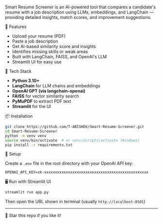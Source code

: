 Smart Resume Screener is an AI-powered tool that compares a candidate's resume with a job description using LLMs, embeddings, and LangChain — providing detailed insights, match scores, and improvement suggestions.

🚀 Features

- Upload your resume (PDF)
- Paste a job description
- Get AI-based similarity score and insights
- Identifies missing skills or weak areas
- Built with LangChain, FAISS, and OpenAI's LLM
- Streamlit UI for easy use

🧰 Tech Stack

- **Python 3.10+**
- **LangChain** for LLM chains and embeddings
- **OpenAI GPT (via langchain-openai)**
- **FAISS** for vector similarity search
- **PyMuPDF** to extract PDF text
- **Streamlit** for the UI

📦 Installation

```bash
git clone https://github.com/T-ABISHEK/Smart-Resume-Screener.git
cd Smart-Resume-Screener
python -m venv venv
source venv/bin/activate  # or venv\Scripts\activate (Windows)
pip install -r requirements.txt
```

🔐 Setup

Create a `.env` file in the root directory with your OpenAI API key:

```env
OPENAI_API_KEY=sk-xxxxxxxxxxxxxxxxxxxxxxxxxxxxxxxxxxxxxxxxxxxxxxxx
```

🖥️ Run with Streamlit UI

```bash
streamlit run app.py
```

Then open the URL shown in terminal (usually `http://localhost:8501`)

---

🌟 Star this repo if you like it!
